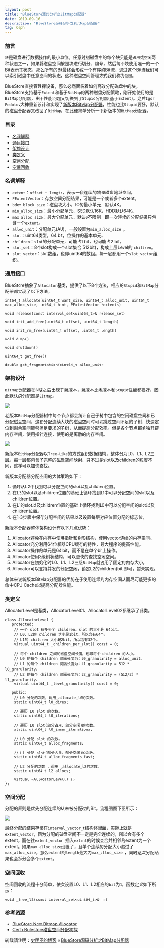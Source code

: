 ```yaml
---
layout: post
title: "BlueStore源码分析之BitMap分配器"
date: 2019-09-16
description: "BlueStore源码分析之BitMap分配器"
tag: Ceph
---
```


### 前言

`块`是磁盘进行数据操作的最小单位。任意时刻磁盘中的每个块只能是`占用`或`空闲`两种状态之一，如果将磁盘空间按照块进行切分、编号，然后每个块使用唯一的一个Bit表示其状态，那么所有的Bit最终会形成一个有序的Bit流，通过这个Bit流我们可以索引磁盘中任意空间的状态，这种磁盘空间管理方式我们称为`位图`。

BlueStore直接管理裸设备，那么必然面临着如何高效分配磁盘中的块。BlueStore支持基于`Extent`和基于`BitMap`的两种磁盘分配策略，刚开始使用的是`BitMap`分配器，由于性能问题又切换到了`Stupid`分配器(基于`Extent`)。之后`Igor Fedotov`大神重新设计和实现了[新版本BitMap分配器](https://docs.google.com/presentation/d/1_1Otkgv76fbCU2Zogjz748sEAG-1Nfiidbb6mgTON-A/edit#slide=id.p)，性能也比`Stupid`要好，默认的磁盘分配器又改回了`BitMap`，在此便简单分析一下新版本的`BitMap`分配器。

### 目录

* [名词解释](#chapter1)
* [通用接口](#chapter2)
* [架构设计](#chapter3)
* [类定义](#chapter4)
* [空间分配](#chapter5)
* [空间回收](#chapter6)

### <a name="chapter1"></a>名词解释

* `extent`：`offset + length`，表示一段连续的物理磁盘地址空间。
* `PExtentVector`：存放空间分配结果，可能是一个或者多个extent。
* `bdev_block_size`：磁盘块大小，IO的最小单元，默认4K。
* `min_alloc_size`：最小分配单元，SSD默认16K，HDD默认64K。
* `max_alloc_size`：最大分配单元，默认`0`不限制，即一次连续的分配结果只包含一个`extent`。
* `alloc_unit`：分配单元(AU)，一般设置为`min_alloc_size `。
* `slot`：uint64类型，64 bit，位操作的基本单元。
* `children`：`slot`的分配单元，可能占1 bit，也可能占2 bit。
* `slot_set`：8个slot构成一个slot集合(512bit)，构成上层Level的 `children`。
* `slot_vector`：slot数组，也即uint64的数组。每一层都用一个`slot_vector`组织。

### <a name="chapter2"></a>通用接口

BlueStore抽象了`Allocator`基类，提供了以下8个方法，相应的`Stupid`和`BitMap`分配器都实现了以下方法。

```
int64_t allocate(uint64_t want_size, uint64_t alloc_unit, uint64_t max_alloc_size, int64_t hint, PExtentVector *extents)

void release(const interval_set<uint64_t>& release_set)

void init_add_free(uint64_t offset, uint64_t length)

void init_rm_free(uint64_t offset, uint64_t length)

void dump()

void shutdown()

uint64_t get_free()

double get_fragmentation(uint64_t alloc_unit)
```

### <a name="chapter3"></a>架构设计

`BitMap`分配器在N版之后出现了新版本，新版本比老版本和`Stupid`性能都要好，因此默认的分配器是`BitMap`。

![](http://img-ys011.didistatic.com/static/anything/old-bmap.png)

老版本`BitMap`分配器树中每个节点都会统计自己子树中包含的空闲磁盘空间和已分配磁盘空间，这在分配连续大块的磁盘空间时可以跳过空间不足的子树，快速定位到剩余空间能够满足要求的子树，从而提高分配效率。但是各个节点都单独开辟内存空间，使用指针连接，使用的是离散的内存空间。

![](http://img-ys011.didistatic.com/static/anything/bmap.png)

新版本`BitMap`分配器以`Tree-Like`的方式组织数据结构，整体分为L0、L1、L2三层。每一层都包含了完整的磁盘空间映射，只不过是slot以及children的粒度不同，这样可以加快查找。

新版本分配器分配空间的大体策略如下：

1. 循环从L2中找到可以分配空间的slot以及children位置。
2. 在L2的slot以及children位置的基础上循环找到L1中可以分配空间的slot以及children位置。
3. 在L1的slot以及children位置的基础上循环找到L0中可以分配空间的slot以及children位置。
4. 在1-3步骤中保存分配空间的结果以及设置每层对应位置分配的标志位。

新版本分配器整体架构设计有以下几点优势：

1. Allocator避免在内存中使用指针和树形结构，使用vector连续的内存空间。
2. Allocator充分利用64位机器CPU缓存的特性，最大程序的提高性能。
3. Allocator操作的单元是64 bit，而不是在单个bit上操作。
4. Allocator使用3级树状结构，可以更快的查找空闲空间。
5. Allocator在初始化时L0、L1、L2三级`BitMap`就占用了固定的内存大小。
6. Allocator可以支持并发的分配空闲，锁定L2的children(bit)即可，暂未实现。

总体来说新版本BitMap分配器的优势在于使用连续的内存空间从而尽可能更多的命中CPU Cache以提高分配器性能。

### <a name="chapter4"></a>类定义

AllocatorLevel是基类，AllocatorLevel01、AllocatorLevel02都继承了此类。

```
class AllocatorLevel {
   protected:
   	// 一个 slot 有多少个 children。slot 的大小是 64bit。
   	// L0、L2的 children 大小是1bit，所以含有64个。
   	// L1的 children 大小是2bit，所以含有32个。
    virtual uint64_t _children_per_slot() const = 0;
    
    // 每个 children 之间的磁盘空间长度，也即每个 children 的大小。
    // L0 的每个 children 间隔长度为：l0_granularity = alloc_unit。
    // L1 的每个 children 间隔长度为：l1_granularity = 512 * l0_granularity。
    // L2 的每个 children 间隔长度为：l2_granularity = (512/2) * l1_granularity。
    virtual uint64_t _level_granularity() const = 0;

   public:
    // L0 分配的次数，调用_allocate_l0的次数。
    static uint64_t l0_dives;
    
    // 遍历 L0 slot 的次数。
    static uint64_t l0_iterations;
    
    // 遍历 L0 slot(部分占用，部分空闲)的次数。
    static uint64_t l0_inner_iterations;
    
    // L0 分配 slot 的次数。
    static uint64_t alloc_fragments;
    
    // L1 分配 slot(部分占用，部分空闲)的次数。
    static uint64_t alloc_fragments_fast;
    
    // L2 分配的次数 ，调用 _allocate_l2的次数。
    static uint64_t l2_allocs;

    virtual ~AllocatorLevel() {}
};
```

### <a name="chapter5"></a>空间分配

分配的原则是优先分配连续的从未被分配过的Bit。流程图图下图所示：

![](http://img-ys011.didistatic.com/static/anything/allocate.png)

最终分配的结果存储在`interval_vector_t`结构体里面，实际上就是`extent_vector`，因为分配的磁盘空间不一定是完全连续的，所以会有多个extent，而在往`extent_vector `插入`extent`的时候会合并相邻的extent为一个extent。如果`max_alloc_size`设置了，且单个连续的分配大小超过了`max_alloc_size`，那么`extent`的`length`最大为`max_alloc_size `，同时这次分配结果也会拆分会多个`extent`。

### <a name="chapter6"></a>空间回收

空间回收的流程十分简单，依次设置L0、L1、L2相应的`bit`为`1`。函数定义如下所示：

```
void _free_l2(const interval_set<uint64_t>& rr)
```

### 参考资源

* [BlueStore New Bitmap Allocator](https://docs.google.com/presentation/d/1_1Otkgv76fbCU2Zogjz748sEAG-1Nfiidbb6mgTON-A/edit#slide=id.p)
* [Ceph Bulestore磁盘空间分配初探](https://cloud.tencent.com/developer/article/1492262)

转载请注明：[史明亚的博客](https://shimingyah.github.io) » [BlueStore源码分析之BitMap分配器](https://shimingyah.github.io/2019/09/BlueStore%E6%BA%90%E7%A0%81%E5%88%86%E6%9E%90%E4%B9%8BBitMap%E5%88%86%E9%85%8D%E5%99%A8/)